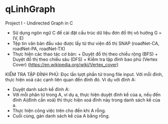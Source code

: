 # qLinhGraph
Project I - Undirected Graph in C

- Sử dụng ngôn ngữ C để cài đặt cấu trúc dữ liệu đơn đồ thị vô hướng G = (V, E)
- Tệp tin văn bản đầu vào được lấy từ thư viện đồ thị SNAP (roadNet-CA, roadNet-PA, roadNet-TX)
- Thực hiện các thao tác cơ bản: 
      + Duyệt đồ thị theo chiều rộng (BFS) 
      + Duyệt đồ thị theo chiều sâu (DFS) 
      + Kiểm tra tập đỉnh bao phủ (Vertex Cover) (https://en.wikipedia.org/wiki/Vertex_cover)

KIỂM TRA TẬP ĐỈNH PHỦ:
Đọc lần lượt phần tử trong file input. Với mỗi đỉnh, thực hiện xoá các cạnh liên quan đến đỉnh đó. Ví dụ với đỉnh A:
- Duyệt danh sách kề đỉnh A:
- Với mỗi phân tử trong A, ví dụ a, thực hiện duyệt đỉnh kề của a, nếu đến đỉnh A(đỉnh cần xoá) thì thực hiện xoá đỉnh này trong danh sách kề của a.
- Thực hiện công việc trên cho đến khi A rỗng.
- Cuối cùng, gán danh sách kề của A bằng rỗng.
